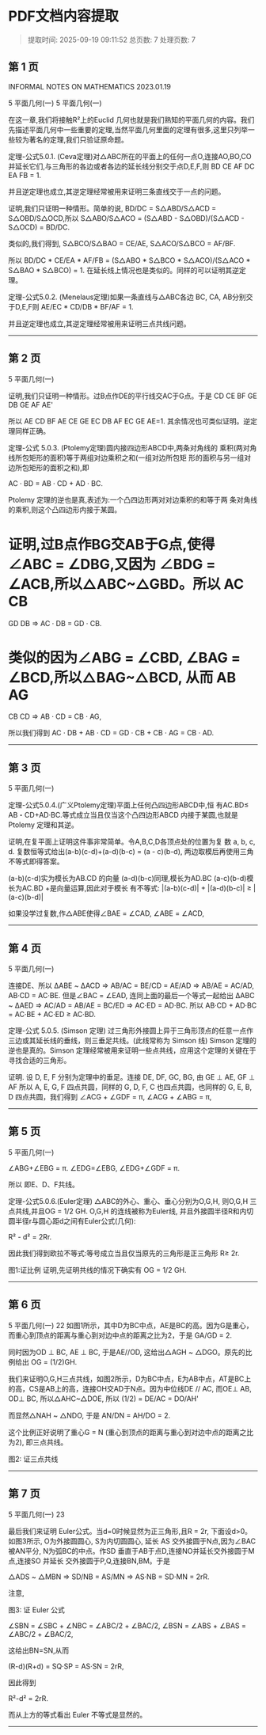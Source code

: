 # PDF文档内容提取
> 提取时间: 2025-09-19 09:11:52
> 总页数: 7
> 处理页数: 7

## 第 1 页

INFORMAL NOTES ON
MATHEMATICS
2023.01.19

5 平面几何(一)
5 平面几何(一)

在这一章,我们将接触R²上的Euclid 几何也就是我们熟知的平面几何的内容。我们先描述平面几何中一些重要的定理,当然平面几何里面的定理有很多,这里只列举一些较为著名的定理,我们只验证原命题。

定理-公式5.0.1. (Ceva定理)对△ABC所在的平面上的任何一点O,连接AO,BO,CO并延长它们,与三角形的各边或者各边的延长线分别交于点D,E,F,则
BD CE AF
DC EA FB
= 1.

并且逆定理也成立,其逆定理经常被用来证明三条直线交于一点的问题。

证明,我们只证明一种情形。简单的说, BD/DC = S△ABD/S△ACD = S△OBD/S△OCD,所以 S△ABO/S△ACO = (S△ABD - S△OBD)/(S△ACD - S△OCD) = BD/DC.

类似的,我们得到, S△BCO/S△BAO = CE/AE, S△ACO/S△BCO = AF/BF.

所以 BD/DC * CE/EA * AF/FB = (S△ABO * S△BCO * S△ACO)/(S△ACO * S△BAO * S△BCO) = 1.
在延长线上情况也是类似的。同样的可以证明其逆定理。

定理-公式5.0.2. (Menelaus定理)如果一条直线与△ABC各边 BC, CA, AB分别交于D,E,F则
AE/EC * CD/DB * BF/AF = 1.

并且逆定理也成立,其逆定理经常被用来证明三点共线问题。

---

## 第 2 页

5 平面几何(一)

证明,我们只证明一种情形。过B点作DE的平行线交AC于G点。于是
CD CE BF GE
DB GE AF AE'

所以
AE CD BF AE CE GE
EC DB AF EC GE AE=1.
其余情况也可类似证明。逆定理同样正确。

定理-公式 5.0.3. (Ptolemy定理)圆内接四边形ABCD中,两条对角线的
乘积(两对角线所包矩形的面积)等于两组对边乘积之和(一组对边所包矩
形的面积与另一组对边所包矩形的面积之和),即

AC · BD = AB · CD + AD · BC.

Ptolemy 定理的逆也是真,表述为:一个凸四边形两对对边乘积的和等于两
条对角线的乘积,则这个凸四边形内接于某圆。

证明,过B点作BG交AB于G点,使得∠ABC = ∠DBG,又因为
∠BDG = ∠ACB,所以△ABC~△GBD。所以
AC CB
=
GD DB
⇒ AC · DB = GD · CB.

类似的因为∠ABG = ∠CBD, ∠BAG = ∠BCD,所以△BAG~△BCD,
从而
AB AG
=
CB CD
⇒ AB · CD = CB · AG,

所以我们得到
AC · DB + AB · CD = GD · CB + CB · AG = CB · AD.

---

## 第 3 页

5 平面几何(一)

定理-公式5.0.4.(广义Ptolemy定理)平面上任何凸四边形ABCD中,恒
有AC.BD≤ AB・CD+AD·BC.等式成立当且仅当这个凸四边形ABCD
内接于某圆,也就是Ptolemy 定理和其逆。

证明,在复平面上证明这件事非常简单。令A,B,C,D各顶点处的位置为复
数 a, b, c, d. 复数恒等式给出(a-b)(c-d)+(a-d)(b-c) = (a - c)(b-d),
两边取模后再使用三角不等式即得答案。

(a-b)(c-d)实为模长为AB.CD
的向量
(a-d)(b-c)同理,模长为AD.BC
(a-c)(b-d)模长为AC.BD
+是向量运算,因此对于模长
有不等式:
|(a-b)(c-d)| + |(a-d)(b-c)|
≥ |(a-c)(b-d)|

如果没学过复数,作△ABE使得∠BAE = ∠CAD, ∠ABE = ∠ACD,

---

## 第 4 页

5 平面几何(一)

连接DE、所以
ΔABE ~ ΔACD => AB/AC = BE/CD = AE/AD => AB/AE = AC/AD, AB·CD = AC·BE.
但是∠BAC = ∠EAD, 连同上面的最后一个等式一起给出
ΔABC ~ ΔAED => AC/AD = AB/AE = BC/ED => AC·ED = AD·BC.
所以 AB·CD + AD·BC = AC·BE + AC·ED ≥ AC·BD.

定理-公式 5.0.5. (Simson 定理) 过三角形外接圆上异于三角形顶点的任意一点作三边或其延长线的垂线，则三垂足共线。(此线常称为 Simson 线)
Simson 定理的逆也是真的。Simson 定理经常被用来证明一些点共线，应用这个定理的关键在于寻找合适的三角形。

证明. 设 D, E, F 分别为定理中的垂足。连接 DE, DF, GC, BG, 由
GE ⊥ AE, GF ⊥ AF
所以 A, E, G, F 四点共圆，同样的 G, D, F, C 也四点共圆，也同样的 G, E, B, D 四点共圆，我们得到
∠ACG + ∠GDF = π,
∠ACG + ∠ABG = π,

---

## 第 5 页

5 平面几何(一)

∠ABG+∠EBG = π.
∠EDG=∠EBG,
∠EDG+∠GDF = π.

所以
即E、D、F共线。

定理-公式5.0.6.(Euler定理) △ABC的外心、重心、垂心分别为O,G,H,
则O,G,H 三点共线,并且OG = 1/2 GH. O,G,H 的连线被称为Euler线,
并且外接圆半径R和内切圆半径r与圆心距d之间有Euler公式(几何):

R² - d² = 2Rr.

因此我们得到欧拉不等式:等号成立当且仅当原先的三角形是正三角形
R≥ 2r.

图1:证比例
证明,先证明共线的情况下确实有
OG = 1/2 GH.

---

## 第 6 页

5 平面几何(一)
22
如图1所示，其中D为BC中点，AE是BC的高。因为G是重心，而重心到顶点的距离与重心到对边中点的距离之比为2，于是
GA/GD = 2.

同时因为OD ⊥ BC, AE ⊥ BC, 于是AE//OD, 这给出△AGH ~ △DGO。原先的比例给出
OG = (1/2)GH.

我们来证明O,G,H三点共线，如图2所示，D为BC中点，E为AB中点，AT是BC上的高，CS是AB上的高，连接OH交AD于N点。因为中位线DE // AC, 而OE⊥ AB, OD⊥ BC, 所以△AHC~△DOE, 所以
(1/2) = DE/AC = DO/AH'

而显然△NAH ~ △NDO, 于是
AN/DN = AH/DO = 2.

这个比例正好说明了重心G = N (重心到顶点的距离与重心到对边中点的距离之比为2), 即三点共线。

图2: 证三点共线

---

## 第 7 页

5 平面几何(一)
23

最后我们来证明 Euler公式。当d=0时候显然为正三角形,且R = 2r,
下面设d>0。如图3所示, O为外接圆圆心, S为内切圆圆心, 延长 AS
交外接圆于N点,因为∠BAC被AN平分, N为弧BC的中点。作SD
垂直于AB于点D,连接NO并延长交外接圆于M点,连接SO 并延长
交外接圆于P,Q,连接BN,BM。于是

△ADS ~ △MBN => SD/NB = AS/MN => AS·NB = SD·MN = 2rR.

注意,

图3: 证 Euler 公式

∠SBN = ∠SBC + ∠NBC = ∠ABC/2 + ∠BAC/2,
∠BSN = ∠ABS + ∠BAS = ∠ABC/2 + ∠BAC/2,

这给出BN=SN,从而

(R-d)(R+d) = SQ·SP = AS·SN = 2rR,

因此得到

R²-d² = 2rR.

而从上方的等式看出 Euler 不等式是显然的。

---

